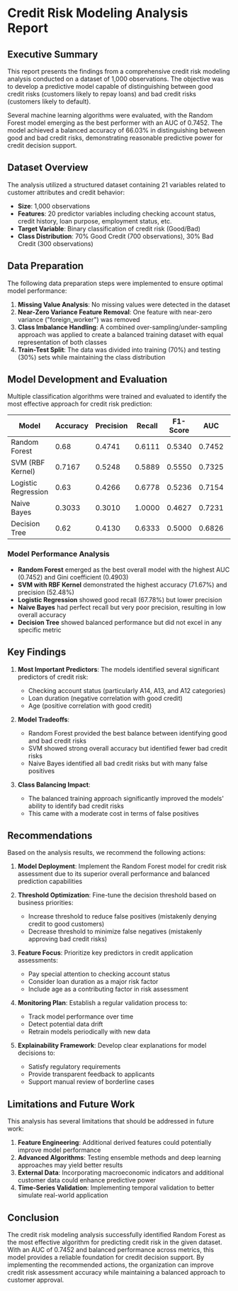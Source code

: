 # Credit Risk Modeling Analysis Report

## Executive Summary

This report presents the findings from a comprehensive credit risk modeling analysis conducted on a dataset of 1,000 observations. The objective was to develop a predictive model capable of distinguishing between good credit risks (customers likely to repay loans) and bad credit risks (customers likely to default).

Several machine learning algorithms were evaluated, with the Random Forest model emerging as the best performer with an AUC of 0.7452. The model achieved a balanced accuracy of 66.03% in distinguishing between good and bad credit risks, demonstrating reasonable predictive power for credit decision support.

## Dataset Overview

The analysis utilized a structured dataset containing 21 variables related to customer attributes and credit behavior:

- **Size**: 1,000 observations
- **Features**: 20 predictor variables including checking account status, credit history, loan purpose, employment status, etc.
- **Target Variable**: Binary classification of credit risk (Good/Bad)
- **Class Distribution**: 70% Good Credit (700 observations), 30% Bad Credit (300 observations)

## Data Preparation

The following data preparation steps were implemented to ensure optimal model performance:

1. **Missing Value Analysis**: No missing values were detected in the dataset
2. **Near-Zero Variance Feature Removal**: One feature with near-zero variance ("foreign_worker") was removed
3. **Class Imbalance Handling**: A combined over-sampling/under-sampling approach was applied to create a balanced training dataset with equal representation of both classes
4. **Train-Test Split**: The data was divided into training (70%) and testing (30%) sets while maintaining the class distribution

## Model Development and Evaluation

Multiple classification algorithms were trained and evaluated to identify the most effective approach for credit risk prediction:

| Model | Accuracy | Precision | Recall | F1-Score | AUC | Gini | KS Statistic |
|-------|----------|-----------|--------|----------|-----|------|--------------|
| Random Forest | 0.68 | 0.4741 | 0.6111 | 0.5340 | 0.7452 | 0.4903 | 0.4127 |
| SVM (RBF Kernel) | 0.7167 | 0.5248 | 0.5889 | 0.5550 | 0.7325 | 0.4651 | 0.3667 |
| Logistic Regression | 0.63 | 0.4266 | 0.6778 | 0.5236 | 0.7154 | 0.4309 | 0.3317 |
| Naive Bayes | 0.3033 | 0.3010 | 1.0000 | 0.4627 | 0.7231 | 0.4462 | 0.3841 |
| Decision Tree | 0.62 | 0.4130 | 0.6333 | 0.5000 | 0.6826 | 0.3652 | 0.3095 |

### Model Performance Analysis

- **Random Forest** emerged as the best overall model with the highest AUC (0.7452) and Gini coefficient (0.4903)
- **SVM with RBF Kernel** demonstrated the highest accuracy (71.67%) and precision (52.48%)
- **Logistic Regression** showed good recall (67.78%) but lower precision
- **Naive Bayes** had perfect recall but very poor precision, resulting in low overall accuracy
- **Decision Tree** showed balanced performance but did not excel in any specific metric

## Key Findings

1. **Most Important Predictors**: The models identified several significant predictors of credit risk:
   - Checking account status (particularly A14, A13, and A12 categories)
   - Loan duration (negative correlation with good credit)
   - Age (positive correlation with good credit)

2. **Model Tradeoffs**:
   - Random Forest provided the best balance between identifying good and bad credit risks
   - SVM showed strong overall accuracy but identified fewer bad credit risks
   - Naive Bayes identified all bad credit risks but with many false positives

3. **Class Balancing Impact**:
   - The balanced training approach significantly improved the models' ability to identify bad credit risks
   - This came with a moderate cost in terms of false positives

## Recommendations

Based on the analysis results, we recommend the following actions:

1. **Model Deployment**: Implement the Random Forest model for credit risk assessment due to its superior overall performance and balanced prediction capabilities

2. **Threshold Optimization**: Fine-tune the decision threshold based on business priorities:
   - Increase threshold to reduce false positives (mistakenly denying credit to good customers)
   - Decrease threshold to minimize false negatives (mistakenly approving bad credit risks)

3. **Feature Focus**: Prioritize key predictors in credit application assessments:
   - Pay special attention to checking account status
   - Consider loan duration as a major risk factor
   - Include age as a contributing factor in risk assessment

4. **Monitoring Plan**: Establish a regular validation process to:
   - Track model performance over time
   - Detect potential data drift
   - Retrain models periodically with new data

5. **Explainability Framework**: Develop clear explanations for model decisions to:
   - Satisfy regulatory requirements
   - Provide transparent feedback to applicants
   - Support manual review of borderline cases

## Limitations and Future Work

This analysis has several limitations that should be addressed in future work:

1. **Feature Engineering**: Additional derived features could potentially improve model performance
2. **Advanced Algorithms**: Testing ensemble methods and deep learning approaches may yield better results
3. **External Data**: Incorporating macroeconomic indicators and additional customer data could enhance predictive power
4. **Time-Series Validation**: Implementing temporal validation to better simulate real-world application

## Conclusion

The credit risk modeling analysis successfully identified Random Forest as the most effective algorithm for predicting credit risk in the given dataset. With an AUC of 0.7452 and balanced performance across metrics, this model provides a reliable foundation for credit decision support. By implementing the recommended actions, the organization can improve credit risk assessment accuracy while maintaining a balanced approach to customer approval.